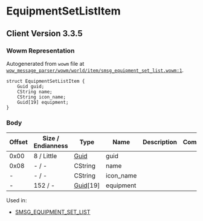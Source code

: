 # EquipmentSetListItem

## Client Version 3.3.5

### Wowm Representation

Autogenerated from `wowm` file at [`wow_message_parser/wowm/world/item/smsg_equipment_set_list.wowm:1`](https://github.com/gtker/wow_messages/tree/main/wow_message_parser/wowm/world/item/smsg_equipment_set_list.wowm#L1).
```rust,ignore
struct EquipmentSetListItem {
    Guid guid;
    CString name;
    CString icon_name;
    Guid[19] equipment;
}
```
### Body

| Offset | Size / Endianness | Type | Name | Description | Comment |
| ------ | ----------------- | ---- | ---- | ----------- | ------- |
| 0x00 | 8 / Little | [Guid](../types/packed-guid.md) | guid |  |  |
| 0x08 | - / - | CString | name |  |  |
| - | - / - | CString | icon_name |  |  |
| - | 152 / - | [Guid](../types/packed-guid.md)[19] | equipment |  |  |


Used in:
* [SMSG_EQUIPMENT_SET_LIST](smsg_equipment_set_list.md)

